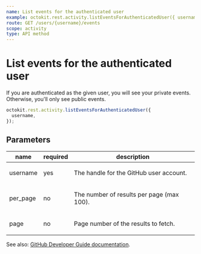 ```yaml
---
name: List events for the authenticated user
example: octokit.rest.activity.listEventsForAuthenticatedUser({ username })
route: GET /users/{username}/events
scope: activity
type: API method
---
```


# List events for the authenticated user

If you are authenticated as the given user, you will see your private events. Otherwise, you'll only see public events.

```js
octokit.rest.activity.listEventsForAuthenticatedUser({
  username,
});
```

## Parameters

<table>
  <thead>
    <tr>
      <th>name</th>
      <th>required</th>
      <th>description</th>
    </tr>
  </thead>
  <tbody>
    <tr><td>username</td><td>yes</td><td>

The handle for the GitHub user account.

</td></tr>
<tr><td>per_page</td><td>no</td><td>

The number of results per page (max 100).

</td></tr>
<tr><td>page</td><td>no</td><td>

Page number of the results to fetch.

</td></tr>
  </tbody>
</table>

See also: [GitHub Developer Guide documentation](https://docs.github.com/enterprise-cloud@latest//rest/reference/activity#list-events-for-the-authenticated-user).
